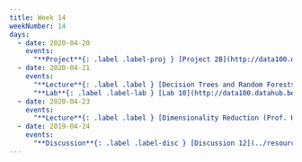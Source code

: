 ```yaml
---
title: Week 14
weekNumber: 14
days:
  - date: 2020-04-20
    events:
      "**Project**{: .label .label-proj } [Project 2B](http://data100.datahub.berkeley.edu/hub/user-redirect/git-sync?repo=https://github.com/DS-100/sp20&subPath=proj/proj2b/) (due Apr. 27)":
  - date: 2020-04-21
    events:
      "**Lecture**{: .label .label } [Decision Trees and Random Forests (Prof. Hug's Excellent Lecture)](https://docs.google.com/presentation/d/1CuHgOrtRCbEs-w9O-lIPHzv7vJfZ5AXIZ-mXwvFMesI/edit?folder=0AHvESj3HTRTkUk9PVA#slide=id.g6b68aef296_2_87)([webcast](https://www.youtube.com/watch?v=e8q-uEfGdDY)) ([web notebook](../resources/assets/lectures/lec25/lec25-decision-trees.html), [code](http://data100.datahub.berkeley.edu/hub/user-redirect/git-sync?repo=https://github.com/DS-100/sp20&subPath=lecture/lec25/))":
      "**Lab**{: .label .label-lab } [Lab 10](http://data100.datahub.berkeley.edu/hub/user-redirect/git-sync?repo=https://github.com/DS-100/sp20&subPath=lab/lab10/) (due Apr. 27)":
  - date: 2020-04-23
    events:
      "**Lecture**{: .label .label } [Dimensionality Reduction (Prof. Hug's Excellent Lecture)](https://docs.google.com/presentation/d/1cNJHYds1Q9cyMFRpPejttZ1QNJmAyGM-IMyR8gd8Cxg/edit#slide=id.g4df0212f45_0_0)([webcast](https://www.youtube.com/watch?v=EAHDbxfBWqQ))([web notebook](../resources/assets/lectures/lec26/lec26-dimensionality-reduction.html), [code](http://data100.datahub.berkeley.edu/hub/user-redirect/git-sync?repo=https://github.com/DS-100/sp20&subPath=lecture/lec26/)), (Optional [PCA Tutorial](https://arxiv.org/pdf/1404.1100.pdf))":
  - date: 2019-04-24
    events:
      "**Discussion**{: .label .label-disc } [Discussion 12](../resources/assets/discussions/disc12.pdf) ([solutions](../resources/assets/discussions/disc12_sol.pdf)) ([video](https://www.youtube.com/playlist?list=PLQCcNQgUcDfrnppkPjjdNmhFB2wKyNjlh))":
---
```

